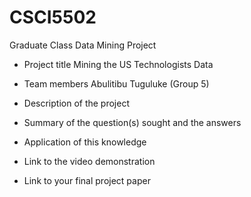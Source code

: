# CSCI5502
Graduate Class Data Mining Project

* Project title
Mining the US Technologists Data
* Team members
Abulitibu Tuguluke (Group 5)
* Description of the project

* Summary of the question(s) sought and the answers

* Application of this knowledge

*  Link to the video demonstration

* Link to your final project paper